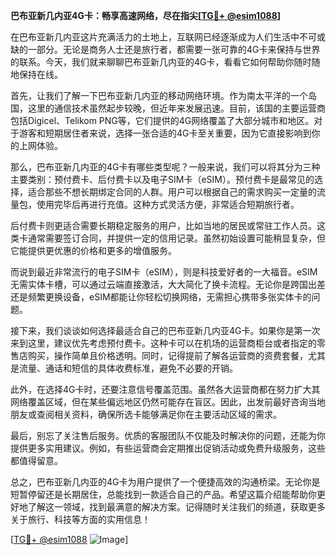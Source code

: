 **巴布亚新几内亚4G卡：畅享高速网络，尽在指尖[[TG💪+ @esim1088](https://t.me/s/esim1088)]**

在巴布亚新几内亚这片充满活力的土地上，互联网已经逐渐成为人们生活中不可或缺的一部分。无论是商务人士还是旅行者，都需要一张可靠的4G卡来保持与世界的联系。今天，我们就来聊聊巴布亚新几内亚的4G卡，看看它如何帮助你随时随地保持在线。

首先，让我们了解一下巴布亚新几内亚的移动网络环境。作为南太平洋的一个岛国，这里的通信技术虽然起步较晚，但近年来发展迅速。目前，该国的主要运营商包括Digicel、Telikom PNG等，它们提供的4G网络覆盖了大部分城市和地区。对于游客和短期居住者来说，选择一张合适的4G卡至关重要，因为它直接影响到你的上网体验。

那么，巴布亚新几内亚的4G卡有哪些类型呢？一般来说，我们可以将其分为三种主要类别：预付费卡、后付费卡以及电子SIM卡（eSIM）。预付费卡是最常见的选择，适合那些不想长期绑定合同的人群。用户可以根据自己的需求购买一定量的流量包，使用完毕后再进行充值。这种方式灵活方便，非常适合短期旅行者。

后付费卡则更适合需要长期稳定服务的用户，比如当地的居民或常驻工作人员。这类卡通常需要签订合同，并提供一定的信用记录。虽然初始设置可能稍显复杂，但它能提供更优惠的价格和更多的增值服务。

而说到最近非常流行的电子SIM卡（eSIM），则是科技爱好者的一大福音。eSIM无需实体卡槽，可以通过云端直接激活，大大简化了换卡流程。无论你是跨国出差还是频繁更换设备，eSIM都能让你轻松切换网络，无需担心携带多张实体卡的问题。

接下来，我们谈谈如何选择最适合自己的巴布亚新几内亚4G卡。如果你是第一次来到这里，建议优先考虑预付费卡。这种卡可以在机场的运营商柜台或者指定的零售店购买，操作简单且价格透明。同时，记得提前了解各运营商的资费套餐，尤其是流量、通话和短信的具体收费标准，避免不必要的开销。

此外，在选择4G卡时，还要注意信号覆盖范围。虽然各大运营商都在努力扩大其网络覆盖区域，但在某些偏远地区仍然可能存在盲区。因此，出发前最好咨询当地朋友或查阅相关资料，确保所选卡能够满足你在主要活动区域的需求。

最后，别忘了关注售后服务。优质的客服团队不仅能及时解决你的问题，还能为你提供更多实用建议。例如，有些运营商会定期推出促销活动或免费升级服务，这些都值得留意。

总之，巴布亚新几内亚的4G卡为用户提供了一个便捷高效的沟通桥梁。无论你是短暂停留还是长期居住，总能找到一款适合自己的产品。希望这篇介绍能帮助你更好地了解这一领域，找到最满意的解决方案。记得随时关注我们的频道，获取更多关于旅行、科技等方面的实用信息！

[[TG💪+ @esim1088](https://t.me/s/esim1088) ![Image](https://i.postimg.cc/4NQfJmqS/Snipaste-2025-05-13-00-14-12.png)]